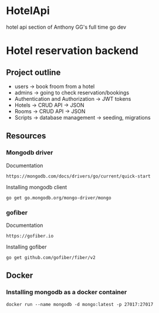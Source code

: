 # HotelApi
hotel api section of Anthony GG's full time go dev


# Hotel reservation backend

## Project outline
- users -> book froom from a hotel
- admins -> going to check reservation/bookings
- Authentication and Authorization -> JWT tokens 
- Hotels -> CRUD API -> JSON
- Rooms -> CRUD API -> JSON
- Scripts -> database management -> seeding, migrations

## Resources
### Mongodb driver
Documentation
```
https://mongodb.com/docs/drivers/go/current/quick-start
```

Installing mongodb client
```
go get go.mongodb.org/mongo-driver/mongo
```

### gofiber
Documentation
```
https://gofiber.io
```

Installing gofiber
```
go get github.com/gofiber/fiber/v2
```

## Docker
### Installing mongodb as a docker container
```
docker run --name mongodb -d mongo:latest -p 27017:27017
```